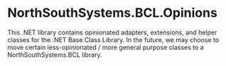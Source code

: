 # NorthSouthSystems.BCL.Opinions

This .NET library contains opinionated adapters, extensions, and helper classes for the .NET Base Class Library.  In the future, we may choose to move certain less-opinionated / more general purpose classes to a NorthSouthSystems.BCL library.